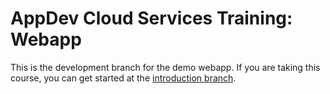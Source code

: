 # AppDev Cloud Services Training: Webapp

This is the development branch for the demo webapp. If you are taking this
course, you can get started at the [introduction branch][intro].

[intro]: https://github.com/GrinnellAppDev/cloud-services-training
